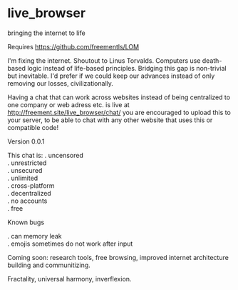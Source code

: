 # live_browser
bringing the internet to life

Requires https://github.com/freementls/LOM

I'm fixing the internet. Shoutout to Linus Torvalds. Computers use death-based logic instead of life-based principles. Bridging this gap is non-trivial but inevitable. I'd prefer if we could keep our advances instead of only removing our losses, civilizationally. 

Having a chat that can work across websites instead of being centralized to one company or web adress etc. is live at http://freement.site/live_browser/chat/
you are encouraged to upload this to your server, to be able to chat with any other website that uses this or compatible code!

Version 0.0.1

This chat is: 
. uncensored<br />
. unrestricted<br />
. unsecured<br />
. unlimited<br />
. cross-platform<br />
. decentralized<br />
. no accounts<br />
. free

Known bugs

. can memory leak<br />
. emojis sometimes do not work after input

Coming soon: research tools, free browsing, improved internet architecture building and communitizing.

Fractality, universal harmony, inverflexion.
